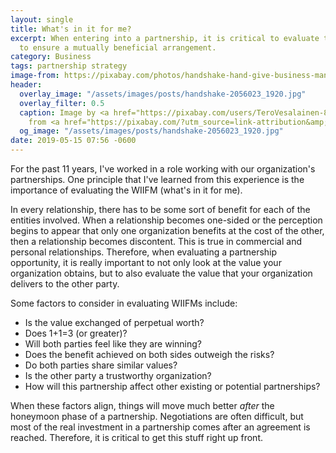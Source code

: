 ```yaml
---
layout: single
title: What's in it for me?
excerpt: When entering into a partnership, it is critical to evaluate these factors
  to ensure a mutually beneficial arrangement.
category: Business
tags: partnership strategy
image-from: https://pixabay.com/photos/handshake-hand-give-business-man-2056023/
header:
  overlay_image: "/assets/images/posts/handshake-2056023_1920.jpg"
  overlay_filter: 0.5
  caption: Image by <a href="https://pixabay.com/users/TeroVesalainen-809550/?utm_source=link-attribution&amp;utm_medium=referral&amp;utm_campaign=image&amp;utm_content=2056023">TeroVesalainen</a>
    from <a href="https://pixabay.com/?utm_source=link-attribution&amp;utm_medium=referral&amp;utm_campaign=image&amp;utm_content=2056023">Pixabay</a>
  og_image: "/assets/images/posts/handshake-2056023_1920.jpg"
date: 2019-05-15 07:56 -0600
---
```

For the past 11 years, I've worked in a role working with our organization's partnerships. One principle that I've learned from this experience is the importance of evaluating the WIIFM (what's in it for me).

In every relationship, there has to be some sort of benefit for each of the entities involved. When a relationship becomes one-sided or the perception begins to appear that only one organization benefits at the cost of the other, then a relationship becomes discontent. This is true in commercial and personal relationships. Therefore, when evaluating a partnership opportunity, it is really important to not only look at the value your organization obtains, but to also evaluate the value that your organization delivers to the other party.

Some factors to consider in evaluating WIIFMs include:

- Is the value exchanged of perpetual worth?
- Does 1+1=3 (or greater)?
- Will both parties feel like they are winning?
- Does the benefit achieved on both sides outweigh the risks?
- Do both parties share similar values?
- Is the other party a trustworthy organization?
- How will this partnership affect other existing or potential partnerships?

When these factors align, things will move much better *after* the honeymoon phase of a partnership. Negotiations are often difficult, but most of the real investment in a partnership comes after an agreement is reached. Therefore, it is critical to get this stuff right up front.